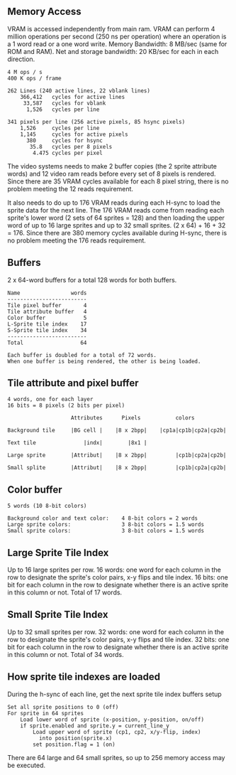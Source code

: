 Memory Access
-------------

VRAM is accessed independently from main ram.
VRAM can perform 4 million operations per second
(250 ns per operation)
where an operation is a 1 word read or a one word write.
Memory Bandwidth: 8 MB/sec (same for ROM and RAM).
Net and storage bandwidth: 20 KB/sec for each in each direction.

```
4 M ops / s
400 K ops / frame

262 Lines (240 active lines, 22 vblank lines)
    366,412   cycles for active lines
     33,587   cycles for vblank
      1,526   cycles per line

341 pixels per line (256 active pixels, 85 hsync pixels)
    1,526     cycles per line
    1,145     cycles for active pixels
      380     cycles for hsync
       35.8   cycles per 8 pixels
        4.475 cycles per pixel
```

The video systems needs to make 2 buffer copies (the 2 sprite attribute
words) and 12 video ram reads before every set of 8 pixels is rendered.
Since there are 35 VRAM cycles available for each 8 pixel string,
there is no problem meeting the 12 reads requirement.

It also needs to do up to 176 VRAM reads during each H-sync to load the
sprite data for the next line.  The 176 VRAM reads come from reading
each sprite's lower word (2 sets of 64 sprites = 128) and then loading
the upper word of up to 16 large sprites and
up to 32 small sprites.  (2 x 64) + 16 + 32 = 176.
Since there are 380 memory cycles available during H-sync,
there is no problem meeting the 176 reads requirement.


Buffers
-------

2 x 64-word buffers
for a total 128 words for both buffers.

```
Name                words
-------------------------
Tile pixel buffer       4
Tile attribute buffer   4
Color buffer            5
L-Sprite tile index    17
S-Sprite tile index    34
-------------------------
Total                  64

Each buffer is doubled for a total of 72 words.
When one buffer is being rendered, the other is being loaded.
```


Tile attribute and pixel buffer
-------------------------------
```
4 words, one for each layer
16 bits = 8 pixels (2 bits per pixel)

                    Attributes      Pixels           colors

Background tile     |BG cell |    |8 x 2bpp|    |cp1a|cp1b|cp2a|cp2b|

Text tile               |indx|        |8x1 |

Large sprite        |Attribut|    |8 x 2bpp|         |cp1b|cp2a|cp2b|

Small splite        |Attribut|    |8 x 2bpp|         |cp1b|cp2a|cp2b|
```


Color buffer
------------

```
5 words (10 8-bit colors)

Background color and text color:    4 8-bit colors = 2 words
Large sprite colors:                3 8-bit colors = 1.5 words
Small sprite colors:                3 8-bit colors = 1.5 words
```


Large Sprite Tile Index
-----------------------

Up to 16 large sprites per row.
16 words: one word for each column in the row to designate the sprite's
color pairs, x-y flips and tile index.
16 bits: one bit for each column in the row to designate whether there
is an active sprite in this column or not.
Total of 17 words.


Small Sprite Tile Index
-----------------------

Up to 32 small sprites per row.
32 words: one word for each column in the row to designate the sprite's
color pairs, x-y flips and tile index.
32 bits: one bit for each column in the row to designate whether there
is an active sprite in this column or not.
Total of 34 words.


How sprite tile indexes are loaded
----------------------------------
During the h-sync of each line, get the next sprite tile index buffers setup

```
Set all sprite positions to 0 (off)
For sprite in 64 sprites
    Load lower word of sprite (x-position, y-position, on/off)
    if sprite.enabled and sprite.y = current_line_y
        Load upper word of sprite (cp1, cp2, x/y-flip, index)
          into position(sprite.x)
        set position.flag = 1 (on)
```

There are 64 large and 64 small sprites, so up to 256
memory access may be executed.
